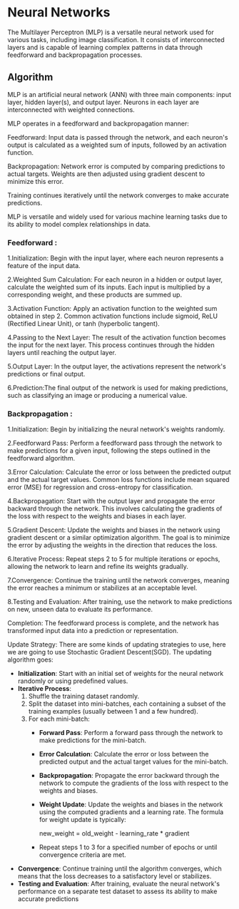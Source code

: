 # Neural Networks

The Multilayer Perceptron (MLP) is a versatile neural network used for various tasks, including image classification. It consists of interconnected layers and is capable of learning complex patterns in data through feedforward and backpropagation processes.


## Algorithm 
MLP is an artificial neural network (ANN) with three main components: input layer, hidden layer(s), and output layer. Neurons in each layer are interconnected with weighted connections.

MLP operates in a feedforward and backpropagation manner:

Feedforward: Input data is passed through the network, and each neuron's output is calculated as a weighted sum of inputs, followed by an activation function.

Backpropagation: Network error is computed by comparing predictions to actual targets. Weights are then adjusted using gradient descent to minimize this error.

Training continues iteratively until the network converges to make accurate predictions.

MLP is versatile and widely used for various machine learning tasks due to its ability to model complex relationships in data.

### Feedforward :
1.Initialization: Begin with the input layer, where each neuron represents a feature of the input data.

2.Weighted Sum Calculation: For each neuron in a hidden or output layer, calculate the weighted sum of its inputs. Each input is multiplied by a corresponding weight, and these products are summed up.

3.Activation Function: Apply an activation function to the weighted sum obtained in step 2. Common activation functions include sigmoid, ReLU (Rectified Linear Unit), or tanh (hyperbolic tangent).

4.Passing to the Next Layer: The result of the activation function becomes the input for the next layer. This process continues through the hidden layers until reaching the output layer.

5.Output Layer: In the output layer, the activations represent the network's predictions or final output.

6.Prediction:The final output of the network is used for making predictions, such as classifying an image or producing a numerical value.

### Backpropagation :
1.Initialization: Begin by initializing the neural network's weights randomly.

2.Feedforward Pass: Perform a feedforward pass through the network to make predictions for a given input, following the steps outlined in the feedforward algorithm.

3.Error Calculation: Calculate the error or loss between the predicted output and the actual target values. Common loss functions include mean squared error (MSE) for regression and cross-entropy for classification.

4.Backpropagation: Start with the output layer and propagate the error backward through the network. This involves calculating the gradients of the loss with respect to the weights and biases in each layer.

5.Gradient Descent: Update the weights and biases in the network using gradient descent or a similar optimization algorithm. The goal is to minimize the error by adjusting the weights in the direction that reduces the loss.

6.Iterative Process: Repeat steps 2 to 5 for multiple iterations or epochs, allowing the network to learn and refine its weights gradually.

7.Convergence: Continue the training until the network converges, meaning the error reaches a minimum or stabilizes at an acceptable level.

8.Testing and Evaluation: After training, use the network to make predictions on new, unseen data to evaluate its performance.


Completion: The feedforward process is complete, and the network has transformed input data into a prediction or representation.


Update Strategy:
There are some kinds of updating strategies to use, here we are going to use Stochastic Gradient Descent(SGD).
The updating algorithm goes:
- **Initialization**: Start with an initial set of weights for the neural network randomly or using predefined values.
- **Iterative Process**:
  1. Shuffle the training dataset randomly.
  2. Split the dataset into mini-batches, each containing a subset of the training examples (usually between 1 and a few hundred).
  3. For each mini-batch:
     - **Forward Pass**: Perform a forward pass through the network to make predictions for the mini-batch.
     - **Error Calculation**: Calculate the error or loss between the predicted output and the actual target values for the mini-batch.
     - **Backpropagation**: Propagate the error backward through the network to compute the gradients of the loss with respect to the weights and biases.
     - **Weight Update**: Update the weights and biases in the network using the computed gradients and a learning rate. The formula for weight update is typically:
       
       new_weight = old_weight - learning_rate * gradient
       
     - Repeat steps 1 to 3 for a specified number of epochs or until convergence criteria are met.
- **Convergence**: Continue training until the algorithm converges, which means that the loss decreases to a satisfactory level or stabilizes.
- **Testing and Evaluation**: After training, evaluate the neural network's performance on a separate test dataset to assess its ability to make accurate predictions
